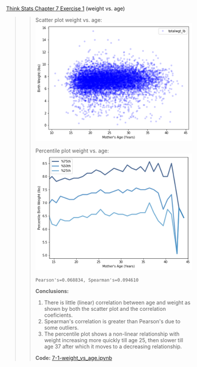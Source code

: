 [Think Stats Chapter 7 Exercise 1](http://greenteapress.com/thinkstats2/html/thinkstats2008.html#toc70) (weight vs. age)

>> Scatter plot weight vs. age:  
>> ![7-1-weight_vs_age-plot-1.png](7-1-weight_vs_age-plot-1.png)
>>
>> Percentile plot weight vs. age:
>> ![7-1-weight_vs_age-plot-2.png](7-1-weight_vs_age-plot-2.png)
>>
>>`Pearson's=0.068834, Spearman's=0.094610`  
>>
>> **Conclusions:**
>>  1. There is little (linear) correlation between age and weight as shown by both the scatter plot and the correlation coeficients.  
>>  2. Spearman's correlation is greater than Pearson's due to some outliers.  
>>  3. The percentile plot shows a non-linear relationship with weight increasing more quickly till age 25, then slower till age 37 after which it moves to a decreasing relationship.  
>>
>> **Code:** [7-1-weight_vs_age.ipynb](7-1-weight_vs_age.ipynb)



